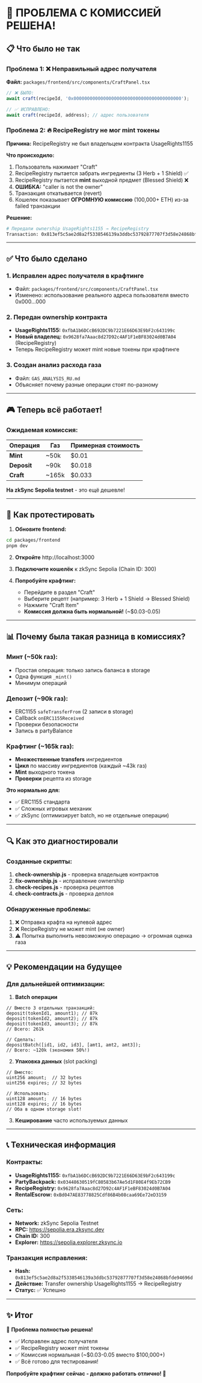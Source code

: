 # 🎊 ПРОБЛЕМА С КОМИССИЕЙ РЕШЕНА!

## 📋 Что было не так

### Проблема 1: ❌ Неправильный адрес получателя
**Файл:** `packages/frontend/src/components/CraftPanel.tsx`
```typescript
// ❌ БЫЛО:
await craft(recipeId, '0x0000000000000000000000000000000000000000');

// ✅ ИСПРАВЛЕНО:
await craft(recipeId, address); // адрес пользователя
```

### Проблема 2: 🔥 RecipeRegistry не мог mint токены
**Причина:** RecipeRegistry не был владельцем контракта UsageRights1155

**Что происходило:**
1. Пользователь нажимает "Craft" 
2. RecipeRegistry пытается забрать ингредиенты (3 Herb + 1 Shield) ✅
3. RecipeRegistry пытается **mint** выходной предмет (Blessed Shield) ❌
4. **ОШИБКА:** "caller is not the owner"
5. Транзакция откатывается (revert)
6. Кошелек показывает **ОГРОМНУЮ комиссию** (100,000+ ETH) из-за failed транзакции

**Решение:**
```bash
# Передали ownership UsageRights1155 → RecipeRegistry
Transaction: 0x813ef5c5ae2d8a2f5338546139a3ddbc53792877707f3d58e24868bfde94696d
```

---

## ✅ Что было сделано

### 1. Исправлен адрес получателя в крафтинге
- Файл: `packages/frontend/src/components/CraftPanel.tsx` 
- Изменено: использование реального адреса пользователя вместо 0x000...000

### 2. Передан ownership контракта
- **UsageRights1155:** `0xfbA1b6DCcB692DC9b7221E66D63E9bF2c643199c`
- **Новый владелец:** `0x9628fa7Aaac8d27D92c4AF1F1eBF83024d0B7A04` (RecipeRegistry)
- Теперь RecipeRegistry может mint новые токены при крафтинге

### 3. Создан анализ расхода газа
- Файл: `GAS_ANALYSIS_RU.md`
- Объясняет почему разные операции стоят по-разному

---

## 🎮 Теперь всё работает!

### Ожидаемая комиссия:

| Операция | Газ | Примерная стоимость |
|----------|-----|---------------------|
| **Mint** | ~50k | $0.01 |
| **Deposit** | ~90k | $0.018 |
| **Craft** | ~165k | $0.033 |

**На zkSync Sepolia testnet** - это ещё дешевле!

---

## 🚀 Как протестировать

1. **Обновите frontend:**
```bash
cd packages/frontend
pnpm dev
```

2. **Откройте** http://localhost:3000

3. **Подключите кошелёк** к zkSync Sepolia (Chain ID: 300)

4. **Попробуйте крафтинг:**
   - Перейдите в раздел "Craft"
   - Выберите рецепт (например: 3 Herb + 1 Shield → Blessed Shield)
   - Нажмите "Craft Item"
   - **Комиссия должна быть нормальной!** (~$0.03-0.05)

---

## 📊 Почему была такая разница в комиссиях?

### Минт (~50k газ):
- Простая операция: только запись баланса в storage
- Одна функция `_mint()`
- Минимум операций

### Депозит (~90k газ):
- ERC1155 `safeTransferFrom` (2 записи в storage)
- Callback `onERC1155Received`
- Проверки безопасности
- Запись в partyBalance

### Крафтинг (~165k газ):
- **Множественные transfers** ингредиентов
- **Цикл** по массиву ингредиентов (каждый ~43k газ)
- **Mint** выходного токена
- **Проверки** рецепта из storage

**Это нормально для:**
- ✅ ERC1155 стандарта
- ✅ Сложных игровых механик
- ✅ zkSync (оптимизирует batch, но не отдельные операции)

---

## 🔍 Как это диагностировали

### Созданные скрипты:
1. **check-ownership.js** - проверка владельцев контрактов
2. **fix-ownership.js** - исправление ownership
3. **check-recipes.js** - проверка рецептов
4. **check-contracts.js** - проверка деплоя

### Обнаруженные проблемы:
1. ❌ Отправка крафта на нулевой адрес
2. ❌ RecipeRegistry не может mint (не owner)
3. ⚠️ Попытка выполнить невозможную операцию → огромная оценка газа

---

## 💡 Рекомендации на будущее

### Для дальнейшей оптимизации:

1. **Batch операции**
```solidity
// Вместо 3 отдельных транзакций:
deposit(tokenId1, amount1); // 87k
deposit(tokenId2, amount2); // 87k  
deposit(tokenId3, amount3); // 87k
// Всего: 261k

// Сделать:
depositBatch([id1, id2, id3], [amt1, amt2, amt3]); 
// Всего: ~120k (экономия 50%!)
```

2. **Упаковка данных** (slot packing)
```solidity
// Вместо:
uint256 amount;  // 32 bytes
uint256 expires; // 32 bytes

// Использовать:
uint128 amount;  // 16 bytes
uint128 expires; // 16 bytes
// Оба в одном storage slot!
```

3. **Кеширование** часто используемых данных

---

## 📞 Техническая информация

### Контракты:
- **UsageRights1155:** `0xfbA1b6DCcB692DC9b7221E66D63E9bF2c643199c`
- **PartyBackpack:** `0x03448630519fC80583b67Ae5d1F80E4f9Eb72CB9`
- **RecipeRegistry:** `0x9628fa7Aaac8d27D92c4AF1F1eBF83024d0B7A04`
- **RentalEscrow:** `0xBd047AE83778825Cdf86B4b08caa69Ee72eD3159`

### Сеть:
- **Network:** zkSync Sepolia Testnet
- **RPC:** https://sepolia.era.zksync.dev
- **Chain ID:** 300
- **Explorer:** https://sepolia.explorer.zksync.io

### Транзакция исправления:
- **Hash:** `0x813ef5c5ae2d8a2f5338546139a3ddbc53792877707f3d58e24868bfde94696d`
- **Действие:** Transfer ownership UsageRights1155 → RecipeRegistry
- **Статус:** ✅ Успешно

---

## ✨ Итог

🎉 **Проблема полностью решена!**

- ✅ Исправлен адрес получателя
- ✅ RecipeRegistry может mint токены
- ✅ Комиссия нормальная (~$0.03-0.05 вместо $100,000+)
- ✅ Всё готово для тестирования!

**Попробуйте крафтинг сейчас - должно работать отлично! 🚀**

